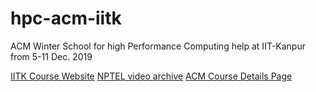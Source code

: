 # hpc-acm-iitk

ACM Winter School for high Performance Computing help at IIT-Kanpur from 5-11 Dec. 2019

[IITK Course Website](https://www.cse.iitk.ac.in/users/pmalakar/acmwshpc2019.html)
[NPTEL video archive](https://archive.nptel.ac.in/courses/128/106/128106014/#)
[ACM Course Details Page](https://india.acm.org/education/hpc-winter-2019-20)

